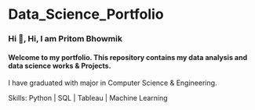 # Data_Science_Portfolio

### Hi 👋, Hi, I am Pritom Bhowmik
#### Welcome to my portfolio. This repository contains my data analysis and data science works & Projects.
I have graduated with major in Computer Science & Engineering.  

Skills: Python | SQL | Tableau | Machine Learning


